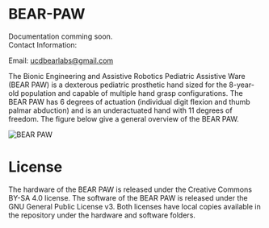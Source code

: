 # BEAR-PAW
Documentation comming soon.                                                                                                                                                                                                        
Contact Information: 

Email: ucdbearlabs@gmail.com

The Bionic Engineering and Assistive Robotics Pediatric Assistive Ware (BEAR PAW) is a dexterous pediatric prosthetic hand sized for the 8-year-old population and capable of multiple hand grasp configurations. The BEAR PAW has 6 degrees of actuation (individual digit flexion and thumb palmar abduction) and is an underactuated hand with 11 degrees of freedom. The figure below give a general overview of the BEAR PAW.

![BEAR PAW](https://user-images.githubusercontent.com/110257936/182228647-660a6fca-5cd8-416c-88c1-2f4e012989e0.png)


# License

The hardware of the BEAR PAW is released under the Creative Commons BY-SA 4.0 license. The software of the BEAR PAW is released under the GNU General Public License v3. Both licenses have local copies available in the repository under the hardware and software folders. 
